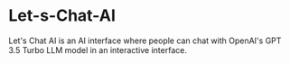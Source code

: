 # Let-s-Chat-AI
Let's Chat AI is an AI interface where people can chat with OpenAI's GPT 3.5 Turbo LLM model in an interactive interface. 
